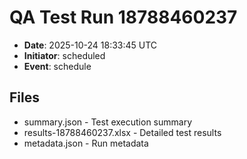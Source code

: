 # QA Test Run 18788460237

- **Date**: 2025-10-24 18:33:45 UTC
- **Initiator**: scheduled
- **Event**: schedule

## Files
- summary.json - Test execution summary
- results-18788460237.xlsx - Detailed test results
- metadata.json - Run metadata
